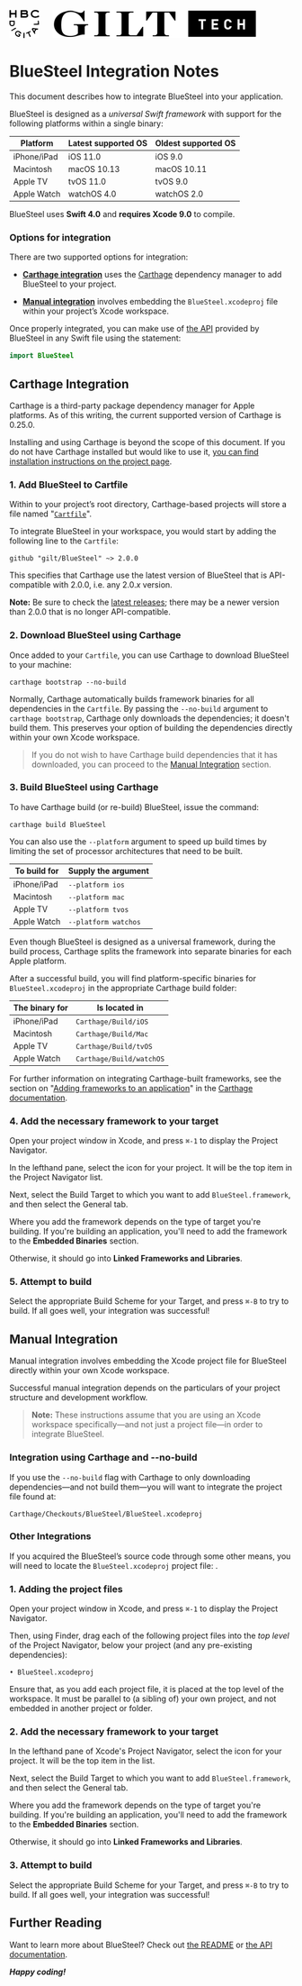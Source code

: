 ![HBC Digital logo](https://raw.githubusercontent.com/gilt/Cleanroom/master/Assets/hbc-digital-logo.png)     
![Gilt Tech logo](https://raw.githubusercontent.com/gilt/Cleanroom/master/Assets/gilt-tech-logo.png)

# BlueSteel Integration Notes

This document describes how to integrate BlueSteel into your application.

BlueSteel is designed as a *universal Swift framework* with support for the following platforms within a single binary:

Platform|Latest supported OS|Oldest supported OS
--------|-------------------|-------------------
iPhone/iPad|iOS 11.0|iOS 9.0
Macintosh|macOS 10.13|macOS 10.11
Apple TV|tvOS 11.0|tvOS 9.0
Apple Watch|watchOS 4.0|watchOS 2.0

BlueSteel uses **Swift 4.0** and **requires Xcode 9.0** to compile.

### Options for integration

There are two supported options for integration:

- **[Carthage integration](#carthage-integration)** uses the [Carthage](https://github.com/Carthage/Carthage) dependency manager to add BlueSteel to your project.

- **[Manual integration](#manual-integration)** involves embedding the `BlueSteel.xcodeproj` file within your project’s Xcode workspace.

Once properly integrated, you can make use of [the API](https://rawgit.com/gilt/BlueSteel/master/Documentation/API/index.html) provided by BlueSteel in any Swift file using the statement:

```swift
import BlueSteel
```


## Carthage Integration

Carthage is a third-party package dependency manager for Apple platforms. As of this writing, the current supported version of Carthage is 0.25.0.

Installing and using Carthage is beyond the scope of this document. If you do not have Carthage installed but would like to use it, [you can find installation instructions on the project page](https://github.com/Carthage/Carthage#installing-carthage). 

### 1. Add BlueSteel to Cartfile

Within to your project’s root directory, Carthage-based projects will store a file named "[`Cartfile`](https://github.com/Carthage/Carthage/blob/master/Documentation/Artifacts.md#cartfile)".

To integrate BlueSteel in your workspace, you would start by adding the following line to the `Cartfile`:

```
github "gilt/BlueSteel" ~> 2.0.0
```

This specifies that Carthage use the latest version of BlueSteel that is API-compatible with 2.0.0, i.e. any 2.0.*x* version.

**Note:** Be sure to check the [latest releases](https://github.com/gilt/BlueSteel/releases); there may be a newer version than 2.0.0 that is no longer API-compatible.

### 2. Download BlueSteel using Carthage

Once added to your `Cartfile`, you can use Carthage to download BlueSteel to your machine:

```
carthage bootstrap --no-build
```

Normally, Carthage automatically builds framework binaries for all dependencies in the `Cartfile`. By passing the `--no-build` argument to `carthage bootstrap`, Carthage only downloads the dependencies; it doesn't build them. This preserves your option of building the dependencies directly within your own Xcode workspace.

> If you do not wish to have Carthage build dependencies that it has downloaded, you can proceed to the [Manual Integration](#manual-integration) section.

### 3. Build BlueSteel using Carthage

To have Carthage build (or re-build) BlueSteel, issue the command:

```
carthage build BlueSteel
```

You can also use the `--platform` argument to speed up build times by limiting the set of processor architectures that need to be built.

To build for|Supply the argument
------------|-------------------
iPhone/iPad|`--platform ios`
Macintosh|`--platform mac`
Apple TV|`--platform tvos`
Apple Watch|`--platform watchos`


Even though BlueSteel is designed as a universal framework, during the build process, Carthage splits the framework into separate binaries for each Apple platform.

After a successful build, you will find platform-specific binaries for `BlueSteel.xcodeproj` in the appropriate Carthage build folder:

The binary for|Is located in
--------------|-------------
iPhone/iPad|`Carthage/Build/iOS`
Macintosh|`Carthage/Build/Mac`
Apple TV|`Carthage/Build/tvOS`
Apple Watch|`Carthage/Build/watchOS`


For further information on integrating Carthage-built frameworks, see the section on "[Adding frameworks to an application](https://github.com/Carthage/Carthage#adding-frameworks-to-an-application)" in the [Carthage documentation](https://github.com/Carthage/Carthage#carthage--).

### 4. Add the necessary framework to your target

Open your project window in Xcode, and press `⌘-1` to display the Project Navigator.

In the lefthand pane, select the icon for your project. It will be the top item in the Project Navigator list.

Next, select the Build Target to which you want to add `BlueSteel.framework`, and then select the General tab.

Where you add the framework depends on the type of target you're building. If you're building an application, you'll need to add the framework to the **Embedded Binaries** section.

Otherwise, it should go into **Linked Frameworks and Libraries**.


### 5. Attempt to build

Select the appropriate Build Scheme for your Target, and press `⌘-B` to try to build. If all goes well, your integration was successful!


## Manual Integration

Manual integration involves embedding the Xcode project file for BlueSteel directly within your own Xcode workspace.

Successful manual integration depends on the particulars of your project structure and development workflow.

> **Note:** These instructions assume that you are using an Xcode workspace specifically—and not just a project file—in order to integrate BlueSteel.

### Integration using Carthage and --no-build

If you use the `--no-build` flag with Carthage to only downloading dependencies—and not build them—you will want to integrate the project file found at:

```
Carthage/Checkouts/BlueSteel/BlueSteel.xcodeproj
```

### Other Integrations

If you acquired the BlueSteel’s source code through some other means, you will need to locate the `BlueSteel.xcodeproj` project file: .

### 1. Adding the project files

Open your project window in Xcode, and press `⌘-1` to display the Project Navigator.

Then, using Finder, drag each of the following project files into the *top level* of the Project Navigator, below your project (and any pre-existing dependencies):

```
• BlueSteel.xcodeproj
```

Ensure that, as you add each project file, it is placed at the top level of the workspace. It must be parallel to (a sibling of) your own project, and not embedded in another project or folder.

### 2. Add the necessary framework to your target

In the lefthand pane of Xcode's Project Navigator, select the icon for your project. It will be the top item in the list.

Next, select the Build Target to which you want to add `BlueSteel.framework`, and then select the General tab.

Where you add the framework depends on the type of target you're building. If you're building an application, you'll need to add the framework to the **Embedded Binaries** section.

Otherwise, it should go into **Linked Frameworks and Libraries**.


### 3. Attempt to build

Select the appropriate Build Scheme for your Target, and press `⌘-B` to try to build. If all goes well, your integration was successful!


## Further Reading

Want to learn more about BlueSteel? Check out [the README](https://github.com/gilt/BlueSteel/blob/master/README.md) or [the API documentation](https://rawgit.com/gilt/BlueSteel/master/Documentation/API/index.html).

**_Happy coding!_**
